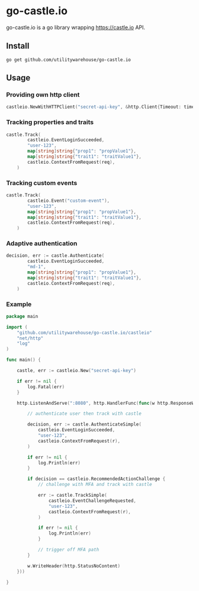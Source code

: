# go-castle.io

go-castle.io is a go library wrapping https://castle.io API.

## Install

```
go get github.com/utilitywarehouse/go-castle.io
```

## Usage

### Providing own http client

```go
castleio.NewWithHTTPClient("secret-api-key", &http.Client{Timeout: time.Second * 2})
```

### Tracking properties and traits

```go
castle.Track(
		castleio.EventLoginSucceeded,
		"user-123",
		map[string]string{"prop1": "propValue1"},
		map[string]string{"trait1": "traitValue1"},
		castleio.ContextFromRequest(req),
	)
```

### Tracking custom events

```go
castle.Track(
		castleio.Event("custom-event"),
		"user-123",
		map[string]string{"prop1": "propValue1"},
		map[string]string{"trait1": "traitValue1"},
		castleio.ContextFromRequest(req),
	)
```

### Adaptive authentication

```go
decision, err := castle.Authenticate(
		castleio.EventLoginSucceeded,
		"md-1",
		map[string]string{"prop1": "propValue1"},
        map[string]string{"trait1": "traitValue1"},
		castleio.ContextFromRequest(req),
	)
```

### Example

```go
package main

import (
	"github.com/utilitywarehouse/go-castle.io/castleio"
	"net/http"
	"log"
)

func main() {

	castle, err := castleio.New("secret-api-key")

	if err != nil {
		log.Fatal(err)
	}

	http.ListenAndServe(":8080", http.HandlerFunc(func(w http.ResponseWriter, r *http.Request) {

		// authenticate user then track with castle

		decision, err := castle.AuthenticateSimple(
			castleio.EventLoginSucceeded,
			"user-123",
			castleio.ContextFromRequest(r),
		)

		if err != nil {
			log.Println(err)
		}

		if decision == castleio.RecommendedActionChallenge {
			// challenge with MFA and track with castle

			err := castle.TrackSimple(
				castleio.EventChallengeRequested,
				"user-123",
				castleio.ContextFromRequest(r),
			)

			if err != nil {
				log.Println(err)
			}

			// trigger off MFA path
		}

		w.WriteHeader(http.StatusNoContent)
	}))

}
```